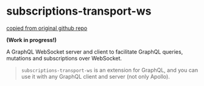 # subscriptions-transport-ws
[copied from original github repo](https://github.com/apollographql/subscriptions-transport-ws)

**(Work in progress!)**

A GraphQL WebSocket server and client to facilitate GraphQL queries, mutations and subscriptions over WebSocket.

> `subscriptions-transport-ws` is an extension for GraphQL, and you can use it with any GraphQL client and server (not only Apollo).
